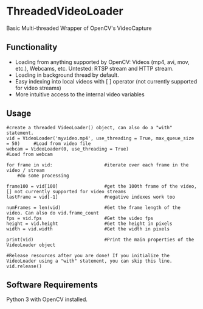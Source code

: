 # ThreadedVideoLoader
Basic Multi-threaded Wrapper of OpenCV's VideoCapture

## Functionality
* Loading from anything supported by OpenCV: Videos (mp4, avi, mov, etc.), Webcams, etc. Untested: RTSP stream and HTTP stream.
* Loading in background thread by default.
* Easy indexing into local videos with [ ] operator (not currently supported for video streams)
* More intuitive access to the internal video variables

## Usage
    #create a threaded VideoLoader() object, can also do a "with" statement.
    vid = VideoLoader('myvideo.mp4', use_threading = True, max_queue_size = 50)     #Load from video file
    webcam = VideoLoader(0, use_threading = True)                                 #Load from webcam
    
    for frame in vid:                   #iterate over each frame in the video / stream
        #do some processing
    
    frame100 = vid[100]                 #get the 100th frame of the video, [] not currently supported for video streams
    lastFrame = vid[-1]                 #negative indexes work too

    numFrames = len(vid)                #Get the frame length of the video. Can also do vid.frame_count
    fps = vid.fps                       #Get the video fps
    height = vid.height                 #Get the height in pixels
    width = vid.width                   #Get the width in pixels

    print(vid)                          #Print the main properties of the VideoLoader object
    
    #Release resources after you are done! If you initialize the VideoLoader using a "with" statement, you can skip this line.
    vid.release()

## Software Requirements
Python 3 with OpenCV installed.
